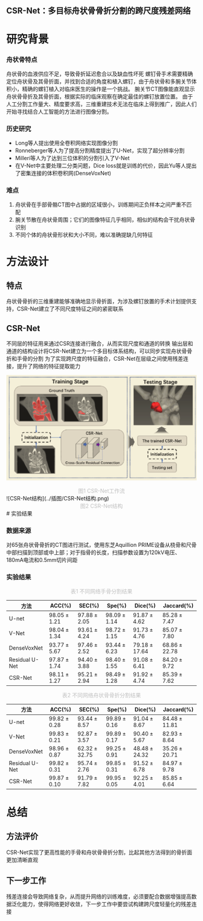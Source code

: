 CSR-Net：多目标舟状骨骨折分割的跨尺度残差网络
---

# 研究背景

### 舟状骨特点

舟状骨的血液供应不足，导致骨折延迟愈合以及缺血性坏死
螺钉骨手术需要精确定位舟状骨及其骨折面，并找到合适的角度和植入螺钉，由于舟状骨和多腕关节体积小，精确的螺钉植入对临床医生的操作是一个挑战。
腕关节CT图像能直观显示舟状骨骨折及其骨折面，根据实际的临床观察在确定最佳的螺钉放置位置。
由于人工分割工作量大、精度要求高，三维重建技术无法在临床上得到推广，因此人们开始寻找结合人工智能的方法进行图像分割。

### 历史研究

- Long等人提出使用全卷积网络实现图像分割
- Ronneberger等人为了提高分割精度提出了U-Net，实现了超分辨率分割
- Milleri等人为了达到三位体积的分割引入了V-Net
- 在V-Net中主要处理二分类问题，Dice loss就是训练的代价，因此Yu等人提出了密集连接的体积卷积网(DenseVoxNet)

### 难点

1. 舟状骨在手部骨骼CT图中占据的区域很小，训练期间正负样本之间严重不匹配
2. 腕关节散在舟状骨周围；它们的图像特征几乎相同，相似的结构会干扰舟状骨识别
3. 不同个体的舟状骨形状和大小不同，难以准确提缺几何特征

# 方法设计

## 特点

舟状骨骨折的三维重建能够准确地显示骨折面，为涉及螺钉放置的手术计划提供支持，CSR-Net建立了不同尺度特征之间的紧密联系

## CSR-Net

不同层的特征用来通过CSR连接进行融合，从而实现尺度和通道的转换
输出层和通道的结构设计将CSR-Net建立为一个多目标体系结构，可以同步实现舟状骨骨折和手骨的分割
为了实现跨尺度的特征融合，CSR-Net在层级之间使用残差连接，提升了网络的特征提取能力

![CSR-Net工作流](../插图/CSR-Net工作流.png)
<center><font color=silver>图1 CSR-Net工作流</font></center>
![CSR-Net结构](../插图/CSR-Net结构.png)
<center><font color=silver>图2 CSR-Net结构</font></center>
# 实验结果

### 数据来源

对65张舟状骨骨折的CT图进行测试，使用东芝Aquillion PRIME设备从桡骨和尺骨中部扫描到顶部或中上部；对于指骨的长度，扫描参数设置为120kV电压、180mA电流和0.5mm切片间距

### 实验结果

<center><font color=silver>表1 不同网络手骨分割结果</font></center>

| 方法           | ACC(%) | SEC(%) | Spe(%) | Dice(%) | Jaccard(%) |
| -------------- | ------ | ------ | ------ | ------- | ---------- |
| U-net          |$98.05\pm 1.21$|$97.88\pm 2.05$|$98.09\pm 1.14$|$91.87\pm 4.62$|$85.28\pm 7.47$|
| V-Net          |$98.04\pm 1.34$|$93.61\pm 4.24$|$98.72\pm 1.15$|$91.73\pm 4.76$|$85.07\pm 7.80$|
| DenseVoxNet    |$93.77\pm 5.67$|$97.46\pm 2.52$|$93.44\pm 6.23$|$79.18\pm 17.64$|$68.86\pm 22.78$|
| Residual U-Net |$97.87\pm 1.74$|$94.40\pm 3.88$|$98.40\pm 1.55$|$91.08\pm 6.41$|$84.20\pm 9.72$|
| CSR-Net        |$98.11\pm 1.27$|$95.21\pm 2.94$|$98.49\pm 1.28$|$91.92\pm 4.74$|$85.39\pm 7.62$|

<center><font color=silver>表2 不同网络舟状骨骨折分割结果</font></center>

| 方法           | ACC(%) | SEC(%) | Spe(%) | Dice(%) | Jaccard(%) |
| -------------- | ------ | ------ | ------ | ------- | ---------- |
| U-net          |$99.82\pm 0.28$|$93.44\pm 8.57$|$99.89\pm 0.16$|$91.04\pm 8.67$|$84.48\pm 11.81$|
| V-Net          |$99.83\pm 0.21$|$92.87\pm 3.57$|$99.89\pm 0.17$|$90.40\pm 5.67$|$82.93\pm 8.64$|
| DenseVoxNet    |$98.96\pm 0.87$|$62.32\pm 32.75$|$99.25\pm 0.91$|$48.48\pm 24.32$|$35.26\pm 20.71$|
| Residual U-Net |$99.82\pm 0.31$|$95.74\pm 2.76$|$99.85\pm 0.31$|$91.52\pm 6.78$|$84.97\pm 9.78$|
| CSR-Net        |$99.87\pm 0.10$|$91.79\pm 7.82$|$99.95\pm 0.05$|$92.25\pm 4.01$|$85.85\pm 6.64$|

# 总结

## 方法评价

CSR-Net实现了更高性能的手骨和舟状骨骨折分割，比起其他方法得到的骨折面更加清晰直观

## 下一步工作

残差连接会导致网络复杂，从而提升网络的训练难度，必须要配合数据增强提高数据泛化能力，使得网络更好收敛，下一步工作中要尝试构建跨尺度轻量化的残差连接